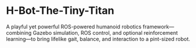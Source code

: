# H-Bot-The-Tiny-Titan
A playful yet powerful ROS-powered humanoid robotics framework—combining Gazebo simulation, ROS control, and optional reinforcement learning—to bring lifelike gait, balance, and interaction to a pint-sized robot.
